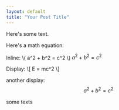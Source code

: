 ```yaml
---
layout: default
title: "Your Post Title"
---
```


Here's some text.

Here's a math equation:

Inline: \\( a^2 + b^2 = c^2 \\) $a^2 + b^2 = c^2$

Display:
\\[ E = mc^2 \\]

another display: 
$$a^2 + b^2 = c^2$$

some texts
